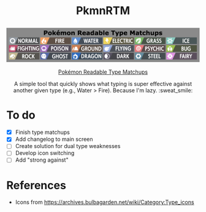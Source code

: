 # <p align="center">PkmnRTM</p>
![alt text](https://github.com/meltyfruits/PkmnRTM/blob/main/images/pkmnrtm_homescreen.png?raw=true)

<p align="center"><a href="https://meltyfruits.github.io/PkmnRTM/" target=_blank>Pokémon Readable Type Matchups</a> </p>

<p align="center">A simple tool that quickly shows what typing is super effective against another given type (e.g., Water > Fire). Because I'm lazy. :sweat_smile: </p>

# To do
* [x] Finish type matchups
* [x] Add changelog to main screen
* [ ] Create solution for dual type weaknesses
* [ ] Develop icon switching
* [ ] Add "strong against"

# References
* Icons from <https://archives.bulbagarden.net/wiki/Category:Type_icons>
